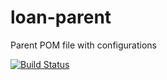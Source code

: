 loan-parent
===========

Parent POM file  with configurations

[![Build Status](https://drone.io/github.com/masters/loan-parent/status.png)](https://drone.io/github.com/masters/loan-parent/latest)
